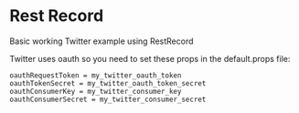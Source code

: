 Rest Record
===========

Basic working Twitter example using RestRecord

Twitter uses oauth so you need to set these props in the default.props file:

    oauthRequestToken = my_twitter_oauth_token
    oauthTokenSecret = my_twitter_oauth_token_secret
    oauthConsumerKey = my_twitter_consumer_key
    oauthConsumerSecret = my_twitter_consumer_secret
